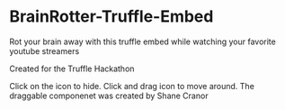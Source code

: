 # BrainRotter-Truffle-Embed
Rot your brain away with this truffle embed while watching your favorite youtube streamers

Created for the Truffle Hackathon

Click on the icon to hide.
Click and drag icon to move around.
The draggable componenet was created by Shane Cranor
